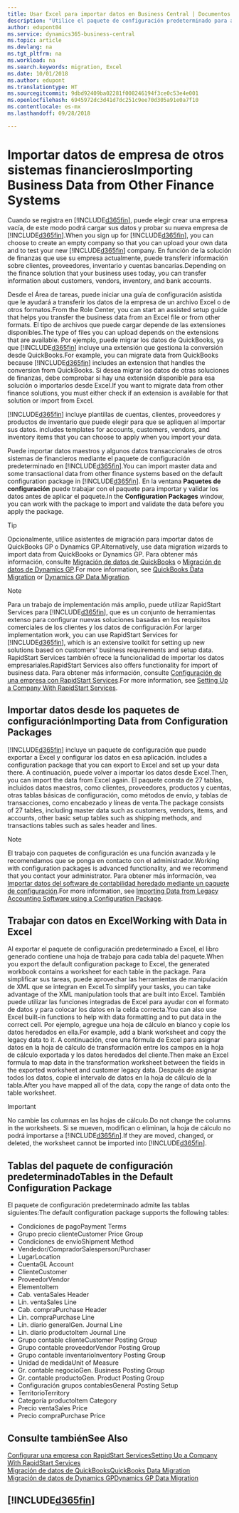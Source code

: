 ```yaml
---
title: Usar Excel para importar datos en Business Central | Documentos de Microsoft
description: "Utilice el paquete de configuración predeterminado para agregar datos de cliente en Excel e importar los datos en Business Central."
author: edupont04
ms.service: dynamics365-business-central
ms.topic: article
ms.devlang: na
ms.tgt_pltfrm: na
ms.workload: na
ms.search.keywords: migration, Excel
ms.date: 10/01/2018
ms.author: edupont
ms.translationtype: HT
ms.sourcegitcommit: 9dbd92409ba02281f008246194f3ce0c53e4e001
ms.openlocfilehash: 6945972dc3d41d7dc251c9ee70d305a91e0a7f10
ms.contentlocale: es-mx
ms.lasthandoff: 09/28/2018

---
```

# <a name="importing-business-data-from-other-finance-systems"></a><span data-ttu-id="1e36f-103">Importar datos de empresa de otros sistemas financieros</span><span class="sxs-lookup"><span data-stu-id="1e36f-103">Importing Business Data from Other Finance Systems</span></span>
<span data-ttu-id="1e36f-104">Cuando se registra en [!INCLUDE[d365fin](includes/d365fin_md.md)], puede elegir crear una empresa vacía, de este modo podrá cargar sus datos y probar su nueva empresa de [!INCLUDE[d365fin](includes/d365fin_md.md)].</span><span class="sxs-lookup"><span data-stu-id="1e36f-104">When you sign up for [!INCLUDE[d365fin](includes/d365fin_md.md)], you can choose to create an empty company so that you can upload your own data and to test your new [!INCLUDE[d365fin](includes/d365fin_md.md)] company.</span></span> <span data-ttu-id="1e36f-105">En función de la solución de finanzas que use su empresa actualmente, puede transferir información sobre clientes, proveedores, inventario y cuentas bancarias.</span><span class="sxs-lookup"><span data-stu-id="1e36f-105">Depending on the finance solution that your business uses today, you can transfer information about customers, vendors, inventory, and bank accounts.</span></span>  

<span data-ttu-id="1e36f-106">Desde el Área de tareas, puede iniciar una guía de configuración asistida que le ayudará a transferir los datos de la empresa de un archivo Excel o de otros formatos.</span><span class="sxs-lookup"><span data-stu-id="1e36f-106">From the Role Center, you can start an assisted setup guide that helps you transfer the business data from an Excel file or from other formats.</span></span> <span data-ttu-id="1e36f-107">El tipo de archivos que puede cargar depende de las extensiones disponibles.</span><span class="sxs-lookup"><span data-stu-id="1e36f-107">The type of files you can upload depends on the extensions that are available.</span></span> <span data-ttu-id="1e36f-108">Por ejemplo, puede migrar los datos de QuickBooks, ya que [!INCLUDE[d365fin](includes/d365fin_md.md)] incluye una extensión que gestiona la conversión desde QuickBooks.</span><span class="sxs-lookup"><span data-stu-id="1e36f-108">For example, you can migrate data from QuickBooks because [!INCLUDE[d365fin](includes/d365fin_md.md)] includes an extension that handles the conversion from QuickBooks.</span></span> <span data-ttu-id="1e36f-109">Si desea migrar los datos de otras soluciones de finanzas, debe comprobar si hay una extensión disponible para esa solución o importarlos desde Excel.</span><span class="sxs-lookup"><span data-stu-id="1e36f-109">If you want to migrate data from other finance solutions, you must either check if an extension is available for that solution or import from Excel.</span></span>  

[!INCLUDE[d365fin](includes/d365fin_md.md)] <span data-ttu-id="1e36f-110">incluye plantillas de cuentas, clientes, proveedores y productos de inventario que puede elegir para que se apliquen al importar sus datos.</span><span class="sxs-lookup"><span data-stu-id="1e36f-110"> includes templates for accounts, customers, vendors, and inventory items that you can choose to apply when you import your data.</span></span>

<span data-ttu-id="1e36f-111">Puede importar datos maestros y algunos datos transaccionales de otros sistemas de financieros mediante el paquete de configuración predeterminado en [!INCLUDE[d365fin](includes/d365fin_md.md)].</span><span class="sxs-lookup"><span data-stu-id="1e36f-111">You can import master data and some transactional data from other finance systems based on the default configuration package in [!INCLUDE[d365fin](includes/d365fin_md.md)].</span></span> <span data-ttu-id="1e36f-112">En la ventana **Paquetes de configuración** puede trabajar con el paquete para importar y validar los datos antes de aplicar el paquete.</span><span class="sxs-lookup"><span data-stu-id="1e36f-112">In the **Configuration Packages** window, you can work with the package to import and validate the data before you apply the package.</span></span>  

> [!TIP]  
> <span data-ttu-id="1e36f-113">Opcionalmente, utilice asistentes de migración para importar datos de QuickBooks GP o Dynamics GP.</span><span class="sxs-lookup"><span data-stu-id="1e36f-113">Alternatively, use data migration wizards to import data from QuickBooks or Dynamics GP.</span></span> <span data-ttu-id="1e36f-114">Para obtener más información, consulte [Migración de datos de QuickBooks](ui-extensions-quickbooks-data-migration.md) o [Migración de datos de Dynamics GP](ui-extensions-dynamicsgp-data-migration.md).</span><span class="sxs-lookup"><span data-stu-id="1e36f-114">For more information, see [QuickBooks Data Migration](ui-extensions-quickbooks-data-migration.md) or [Dynamics GP Data Migration](ui-extensions-dynamicsgp-data-migration.md).</span></span>

> [!NOTE]  
> <span data-ttu-id="1e36f-115">Para un trabajo de implementación más amplio, puede utilizar RapidStart Services para [!INCLUDE[d365fin](includes/d365fin_md.md)], que es un conjunto de herramientas extenso para configurar nuevas soluciones basadas en los requisitos comerciales de los clientes y los datos de configuración.</span><span class="sxs-lookup"><span data-stu-id="1e36f-115">For larger implementation work, you can use RapidStart Services for [!INCLUDE[d365fin](includes/d365fin_md.md)], which is an extensive toolkit for setting up new solutions based on customers' business requirements and setup data.</span></span> <span data-ttu-id="1e36f-116">RapidStart Services también ofrece la funcionalidad de importar los datos empresariales.</span><span class="sxs-lookup"><span data-stu-id="1e36f-116">RapidStart Services also offers functionality for import of business data.</span></span> <span data-ttu-id="1e36f-117">Para obtener más información, consulte [Configuración de una empresa con RapidStart Services](admin-set-up-a-company-with-rapidstart.md).</span><span class="sxs-lookup"><span data-stu-id="1e36f-117">For more information, see [Setting Up a Company With RapidStart Services](admin-set-up-a-company-with-rapidstart.md).</span></span>

## <a name="importing-data-from-configuration-packages"></a><span data-ttu-id="1e36f-118">Importar datos desde los paquetes de configuración</span><span class="sxs-lookup"><span data-stu-id="1e36f-118">Importing Data from Configuration Packages</span></span>
[!INCLUDE[d365fin](includes/d365fin_md.md)] <span data-ttu-id="1e36f-119">incluye un paquete de configuración que puede exportar a Excel y configurar los datos en esa aplicación.</span><span class="sxs-lookup"><span data-stu-id="1e36f-119"> includes a configuration package that you can export to Excel and set up your data there.</span></span> <span data-ttu-id="1e36f-120">A continuación, puede volver a importar los datos desde Excel.</span><span class="sxs-lookup"><span data-stu-id="1e36f-120">Then, you can import the data from Excel again.</span></span> <span data-ttu-id="1e36f-121">El paquete consta de 27 tablas, incluidos datos maestros, como clientes, proveedores, productos y cuentas, otras tablas básicas de configuración, como métodos de envío, y tablas de transacciones, como encabezado y líneas de venta.</span><span class="sxs-lookup"><span data-stu-id="1e36f-121">The package consists of 27 tables, including master data such as customers, vendors, items, and accounts, other basic setup tables such as shipping methods, and transactions tables such as sales header and lines.</span></span>  

> [!NOTE]  
>   <span data-ttu-id="1e36f-122">El trabajo con paquetes de configuración es una función avanzada y le recomendamos que se ponga en contacto con el administrador.</span><span class="sxs-lookup"><span data-stu-id="1e36f-122">Working with configuration packages is advanced functionality, and we recommend that you contact your administrator.</span></span> <span data-ttu-id="1e36f-123">Para obtener más información, vea [Importar datos del software de contabilidad heredado mediante un paquete de configuración](across-import-data-configuration-packages.md).</span><span class="sxs-lookup"><span data-stu-id="1e36f-123">For more information, see [Importing Data from Legacy Accounting Software using a Configuration Package](across-import-data-configuration-packages.md).</span></span>

## <a name="working-with-data-in-excel"></a><span data-ttu-id="1e36f-124">Trabajar con datos en Excel</span><span class="sxs-lookup"><span data-stu-id="1e36f-124">Working with Data in Excel</span></span>
<span data-ttu-id="1e36f-125">Al exportar el paquete de configuración predeterminado a Excel, el libro generado contiene una hoja de trabajo para cada tabla del paquete.</span><span class="sxs-lookup"><span data-stu-id="1e36f-125">When you export the default configuration package to Excel, the generated workbook contains a worksheet for each table in the package.</span></span> <span data-ttu-id="1e36f-126">Para simplificar sus tareas, puede aprovechar las herramientas de manipulación de XML que se integran en Excel.</span><span class="sxs-lookup"><span data-stu-id="1e36f-126">To simplify your tasks, you can take advantage of the XML manipulation tools that are built into Excel.</span></span> <span data-ttu-id="1e36f-127">También puede utilizar las funciones integradas de Excel para ayudar con el formato de datos y para colocar los datos en la celda correcta.</span><span class="sxs-lookup"><span data-stu-id="1e36f-127">You can also use Excel built-in functions to help with data formatting and to put data in the correct cell.</span></span> <span data-ttu-id="1e36f-128">Por ejemplo, agregue una hoja de cálculo en blanco y copie los datos heredados en ella.</span><span class="sxs-lookup"><span data-stu-id="1e36f-128">For example, add a blank worksheet and copy the legacy data to it.</span></span> <span data-ttu-id="1e36f-129">A continuación, cree una fórmula de Excel para asignar datos en la hoja de cálculo de transformación entre los campos en la hoja de cálculo exportada y los datos heredados del cliente.</span><span class="sxs-lookup"><span data-stu-id="1e36f-129">Then make an Excel formula to map data in the transformation worksheet between the fields in the exported worksheet and customer legacy data.</span></span> <span data-ttu-id="1e36f-130">Después de asignar todos los datos, copie el intervalo de datos en la hoja de cálculo de la tabla.</span><span class="sxs-lookup"><span data-stu-id="1e36f-130">After you have mapped all of the data, copy the range of data onto the table worksheet.</span></span>  

> [!IMPORTANT]  
>  <span data-ttu-id="1e36f-131">No cambie las columnas en las hojas de cálculo.</span><span class="sxs-lookup"><span data-stu-id="1e36f-131">Do not change the columns in the worksheets.</span></span> <span data-ttu-id="1e36f-132">Si se mueven, modifican o eliminan, la hoja de cálculo no podrá importarse a [!INCLUDE[d365fin](includes/d365fin_md.md)].</span><span class="sxs-lookup"><span data-stu-id="1e36f-132">If they are moved, changed, or deleted, the worksheet cannot be imported into [!INCLUDE[d365fin](includes/d365fin_md.md)].</span></span>

## <a name="tables-in-the-default-configuration-package"></a><span data-ttu-id="1e36f-133">Tablas del paquete de configuración predeterminado</span><span class="sxs-lookup"><span data-stu-id="1e36f-133">Tables in the Default Configuration Package</span></span>
<span data-ttu-id="1e36f-134">El paquete de configuración predeterminado admite las tablas siguientes:</span><span class="sxs-lookup"><span data-stu-id="1e36f-134">The default configuration package supports the following tables:</span></span>

-   <span data-ttu-id="1e36f-135">Condiciones de pago</span><span class="sxs-lookup"><span data-stu-id="1e36f-135">Payment Terms</span></span>
-   <span data-ttu-id="1e36f-136">Grupo precio cliente</span><span class="sxs-lookup"><span data-stu-id="1e36f-136">Customer Price Group</span></span>
-   <span data-ttu-id="1e36f-137">Condiciones de envío</span><span class="sxs-lookup"><span data-stu-id="1e36f-137">Shipment Method</span></span>
-   <span data-ttu-id="1e36f-138">Vendedor/Comprador</span><span class="sxs-lookup"><span data-stu-id="1e36f-138">Salesperson/Purchaser</span></span>
-   <span data-ttu-id="1e36f-139">Lugar</span><span class="sxs-lookup"><span data-stu-id="1e36f-139">Location</span></span>
-   <span data-ttu-id="1e36f-140">Cuenta</span><span class="sxs-lookup"><span data-stu-id="1e36f-140">GL Account</span></span>
-   <span data-ttu-id="1e36f-141">Cliente</span><span class="sxs-lookup"><span data-stu-id="1e36f-141">Customer</span></span>
-   <span data-ttu-id="1e36f-142">Proveedor</span><span class="sxs-lookup"><span data-stu-id="1e36f-142">Vendor</span></span>
-   <span data-ttu-id="1e36f-143">Elemento</span><span class="sxs-lookup"><span data-stu-id="1e36f-143">Item</span></span>
-   <span data-ttu-id="1e36f-144">Cab. venta</span><span class="sxs-lookup"><span data-stu-id="1e36f-144">Sales Header</span></span>
-   <span data-ttu-id="1e36f-145">Lín. venta</span><span class="sxs-lookup"><span data-stu-id="1e36f-145">Sales Line</span></span>
-   <span data-ttu-id="1e36f-146">Cab. compra</span><span class="sxs-lookup"><span data-stu-id="1e36f-146">Purchase Header</span></span>
-   <span data-ttu-id="1e36f-147">Lín. compra</span><span class="sxs-lookup"><span data-stu-id="1e36f-147">Purchase Line</span></span>
-   <span data-ttu-id="1e36f-148">Lín. diario general</span><span class="sxs-lookup"><span data-stu-id="1e36f-148">Gen. Journal Line</span></span>
-   <span data-ttu-id="1e36f-149">Lín. diario producto</span><span class="sxs-lookup"><span data-stu-id="1e36f-149">Item Journal Line</span></span>
-   <span data-ttu-id="1e36f-150">Grupo contable cliente</span><span class="sxs-lookup"><span data-stu-id="1e36f-150">Customer Posting Group</span></span>
-   <span data-ttu-id="1e36f-151">Grupo contable proveedor</span><span class="sxs-lookup"><span data-stu-id="1e36f-151">Vendor Posting Group</span></span>
-   <span data-ttu-id="1e36f-152">Grupo contable inventario</span><span class="sxs-lookup"><span data-stu-id="1e36f-152">Inventory Posting Group</span></span>
-   <span data-ttu-id="1e36f-153">Unidad de medida</span><span class="sxs-lookup"><span data-stu-id="1e36f-153">Unit of Measure</span></span>
-   <span data-ttu-id="1e36f-154">Gr. contable negocio</span><span class="sxs-lookup"><span data-stu-id="1e36f-154">Gen. Business Posting Group</span></span>
-   <span data-ttu-id="1e36f-155">Gr. contable producto</span><span class="sxs-lookup"><span data-stu-id="1e36f-155">Gen. Product Posting Group</span></span>
-   <span data-ttu-id="1e36f-156">Configuración grupos contables</span><span class="sxs-lookup"><span data-stu-id="1e36f-156">General Posting Setup</span></span>
-   <span data-ttu-id="1e36f-157">Territorio</span><span class="sxs-lookup"><span data-stu-id="1e36f-157">Territory</span></span>
-   <span data-ttu-id="1e36f-158">Categoría producto</span><span class="sxs-lookup"><span data-stu-id="1e36f-158">Item Category</span></span>
-   <span data-ttu-id="1e36f-159">Precio venta</span><span class="sxs-lookup"><span data-stu-id="1e36f-159">Sales Price</span></span>
-   <span data-ttu-id="1e36f-160">Precio compra</span><span class="sxs-lookup"><span data-stu-id="1e36f-160">Purchase Price</span></span>

## <a name="see-also"></a><span data-ttu-id="1e36f-161">Consulte también</span><span class="sxs-lookup"><span data-stu-id="1e36f-161">See Also</span></span>
[<span data-ttu-id="1e36f-162">Configurar una empresa con RapidStart Services</span><span class="sxs-lookup"><span data-stu-id="1e36f-162">Setting Up a Company With RapidStart Services</span></span>](admin-set-up-a-company-with-rapidstart.md)  
[<span data-ttu-id="1e36f-163">Migración de datos de QuickBooks</span><span class="sxs-lookup"><span data-stu-id="1e36f-163">QuickBooks Data Migration</span></span>](ui-extensions-quickbooks-data-migration.md)  
[<span data-ttu-id="1e36f-164">Migración de datos de Dynamics GP</span><span class="sxs-lookup"><span data-stu-id="1e36f-164">Dynamics GP Data Migration</span></span>](ui-extensions-dynamicsgp-data-migration.md)  

## [!INCLUDE[d365fin](includes/free_trial_md.md)]  
 

